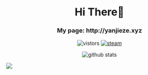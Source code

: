 <h1 align="center">Hi There👋 </h3>
<h3 align="center"> My page: http://yanjieze.xyz </h3>
<p align="center">
  <img src="https://visitor-badge.glitch.me/badge?page_id=YanjieZe" alt="vistors" />
  <a href="https://steamcommunity.com/profiles/76561198293759746/"><img src="https://img.shields.io/badge/@ZYJesus-1DA1F2?style=flat&logo=Steam&logoColor=black" alt="steam"/></a>
</p>

<p align="center">
  <img src="https://github-readme-stats.vercel.app/api?username=YanjieZe&count_private=true&show_icons=true&theme=vue-dark&hide_title=true" alt="github stats" />
</p>
<a href="https://clustrmaps.com/site/1be55"  title="Visit tracker"><img src="//www.clustrmaps.com/map_v2.png?d=Qy7qCkBqTa5j6doaApz-rxjp16jVcHHRB46tH-I6VSg&cl=ffffff" /></a>
